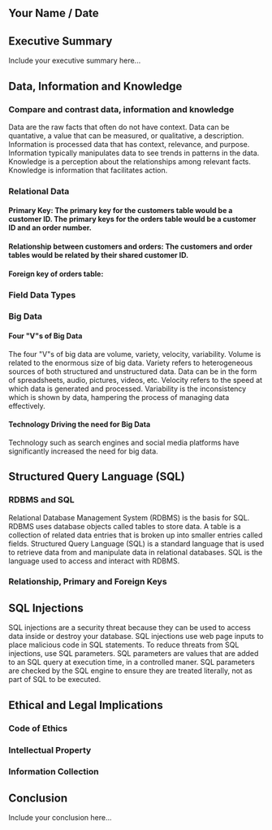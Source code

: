## Your Name / Date

## Executive Summary 
Include your executive summary here...

## Data, Information and Knowledge
### Compare and contrast data, information and knowledge
Data are the raw facts that often do not have context. Data can be quantative, a value that can be measured, or qualitative, a description. Information is processed data that has context, relevance, and purpose. Information typically manipulates data to see trends in patterns in the data. Knowledge is a perception about the relationships among relevant facts. Knowledge is information that facilitates action.

### Relational Data
#### Primary Key: The primary key for the customers table would be a customer ID. The primary keys for the orders table would be a customer ID and an order number.
#### Relationship between customers and orders: The customers and order tables would be related by their shared customer ID.
#### Foreign key of orders table:
### Field Data Types

### Big Data
#### Four "V"s of Big Data
The four "V"s of big data are volume, variety, velocity, variability. Volume is related to the enormous size of big data. Variety refers to heterogeneous sources of both structured and unstructured data. Data can be in the form of spreadsheets, audio, pictures, videos, etc. Velocity refers to the speed at which data is generated and processed. Variability is the inconsistency which is shown by data, hampering the process of managing data effectively.
#### Technology Driving the need for Big Data
Technology such as search engines and social media platforms have significantly increased the need for big data.

## Structured Query Language (SQL) 
### RDBMS and SQL
Relational Database Management System (RDBMS) is the basis for SQL. RDBMS uses database objects called tables to store data. A table is a collection of related data entries that is broken up into smaller entries called fields. Structured Query Language (SQL) is a standard language that is used to retrieve data from and manipulate data in relational databases. SQL is the language used to access and interact with RDBMS.
### Relationship, Primary and Foreign Keys

## SQL Injections
SQL injections are a security threat because they can be used to access data inside or destroy your database. SQL injections use web page inputs to place malicious code in SQL statements. To reduce threats from SQL injections, use SQL parameters. SQL parameters are values that are added to an SQL query at execution time, in a controlled maner. SQL parameters are checked by the SQL engine to ensure they are treated literally, not as part of SQL to be executed.
## Ethical and Legal Implications
### Code of Ethics
### Intellectual Property
### Information Collection

## Conclusion
Include your conclusion here...
